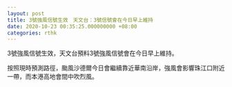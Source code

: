 ```yaml
---
layout: post
title: 3號強風信號生效　天文台：3號信號會在今日早上維持
date: 2020-10-23 00:35:25.000000000 +08:00
categories: rthk
---
```


3號強風信號生效，天文台預料3號強風信號會在今日早上維持。

按照現時預測路徑，颱風沙德爾今日會繼續靠近華南沿岸，強風會影響珠江口附近一帶，而本港高地會間中吹烈風。
